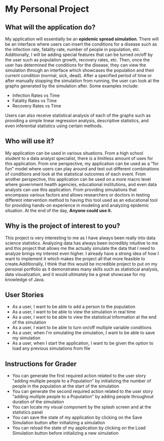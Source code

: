 # My Personal Project

## What will the application do?
My application will essentially be an **epidemic spread simulation**. 
There will be an interface where users can insert the conditions for a disease 
such as the infection rate, fatality rate, number of people in population, etc.
Additionally, I will be adding special features that can be turned on/off by the
user such as population growth, recovery rates, etc. Then, once the user has 
determined the conditions for the disease, they can view the simulation through
an interface which showcases the population and their current condition (normal,
sick, dead). After a specified period of time or after manually stopping the simulation
from running, the user can look at the graphs generated by the simulation after. Some 
examples include:
- Infection Rates vs Time 
- Fatality Rates vs Time
- Recovery Rates vs Time

Users can also receive statistical analysis of each of the graphs such as 
providing a simple linear regression analysis, descriptive statistics, and even
inferential statistics using certain methods. 

## Who will use it? 
My application can be used in various situations. From a high school student
to a data analyst specialist, there is a limitless amount of uses for this application.
From one perspective, my application can be used as a "for fun" model where users can play
around and test out different combinations of conditions and look at the statistical
outcomes of each event. From another perspective, this application can be used on a more
macro level where government health agencies, educational institutions, and even data analysts
can use this application. From providing simulations that encompass various factors and 
allows researchers or doctors in testing different intervention method to having this tool
used as an educational tool for providing hands-on experience in modeling and analyzing 
epidemic situation. At the end of the day, **Anyone could use it.**

## Why is the project of interest to you?
This project is very interesting to me as I have always been really into data science 
statistics. Analyzing data has always been incredibly intuitive to me and this project
that allows me the actually simulate the data that I need to analyze brings my interest
even higher. I already have a strong idea of how I want to implement it which makes
the project all that more feasible to create.Additionally, I think that this would be incredible project to put on my
personal portfolio as it demonstrates many skills such as statistical analysis, 
data visualization, and it would ultimately be a great showcase for my knowledge of 
Java. 

## User Stories
- As a user, I want to be able to add a person to the population
- As a user, I want to be able to view the simulation in real time
- As a user, I want to be able to view the statistical information at the end of the simulation
- As a user, I want to be able to turn on/off multiple variable conditions
- As a user, when I'm simulating the simulation, I want to be able to save my simulation
- As a user, when I start the application, I want to be given the option to load
any previous simulations from file

## Instructions for Grader
- You can generate the first required action related to the user story "adding multiple people to a Population"
by initializing the number of people in the population at the start of the simulation
- You can generate the second required action related to the user story "adding multiple people to a Population"
by adding people throughout duration of the simulation
- You can locate my visual component by the splash screen and at the statistics panel
- You can save the state of my application by clicking on the Save Simulation button after initializing a 
simulation
- You can reload the state of my application by clicking on the Load Simulation button before initializing a new
simulation



